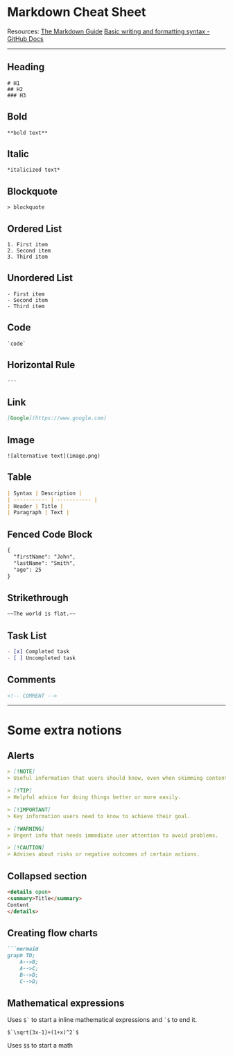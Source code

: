 # Markdown Cheat Sheet

Resources:
[The Markdown Guide](https://www.markdownguide.org/cheat-sheet/)
[Basic writing and formatting syntax - GitHub Docs](https://docs.github.com/en/get-started/writing-on-github/getting-started-with-writing-and-formatting-on-github/basic-writing-and-formatting-syntax)

---

## Heading
~~~
# H1
## H2
### H3
~~~

## Bold
~~~
**bold text**
~~~

## Italic
~~~
*italicized text*
~~~

## Blockquote
~~~
> blockquote
~~~

## Ordered List
~~~
1. First item
2. Second item
3. Third item
~~~

## Unordered List
~~~
- First item
- Second item
- Third item
~~~

## Code
~~~
`code`
~~~

## Horizontal Rule
```
---
```

## Link
```markdown
[Google](https://www.google.com)
```

## Image
```
![alternative text](image.png)
```

## Table
```markdown
| Syntax | Description |
| ----------- | ----------- |
| Header | Title |
| Paragraph | Text |
```

## Fenced Code Block

```markdown
{
  "firstName": "John",
  "lastName": "Smith",
  "age": 25
}
```

## Strikethrough
```markdown
~~The world is flat.~~
```

## Task List
```markdown
- [x] Completed task
- [ ] Uncompleted task
```

## Comments
```markdown
<!-- COMMENT -->
```

---

# Some extra notions
## Alerts

```markdown
> [!NOTE]
> Useful information that users should know, even when skimming content.

> [!TIP]
> Helpful advice for doing things better or more easily.

> [!IMPORTANT]
> Key information users need to know to achieve their goal.

> [!WARNING]
> Urgent info that needs immediate user attention to avoid problems.

> [!CAUTION]
> Advises about risks or negative outcomes of certain actions.
```

## Collapsed section

```html
<details open>
<summary>Title</summary>
Content
</details>
```

## Creating flow charts

```markdown
```mermaid
graph TD;
    A-->B;
    A-->C;
    B-->D;
    C-->D;
```

## Mathematical expressions

Uses ``` $` ``` to start a inline mathematical expressions and ``` `$ ``` to end it.
```text
$`\sqrt{3x-1}+(1+x)^2`$
```

Uses `$$` to start a math 